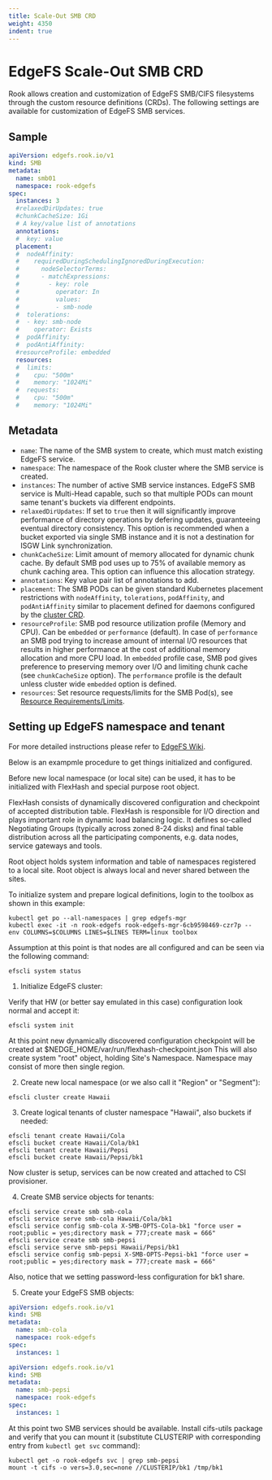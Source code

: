 ```yaml
---
title: Scale-Out SMB CRD
weight: 4350
indent: true
---
```


# EdgeFS Scale-Out SMB CRD

Rook allows creation and customization of EdgeFS SMB/CIFS filesystems through the custom resource definitions (CRDs).
The following settings are available for customization of EdgeFS SMB services.

## Sample

```yaml
apiVersion: edgefs.rook.io/v1
kind: SMB
metadata:
  name: smb01
  namespace: rook-edgefs
spec:
  instances: 3
  #relaxedDirUpdates: true
  #chunkCacheSize: 1Gi
  # A key/value list of annotations
  annotations:
  #  key: value
  placement:
  #  nodeAffinity:
  #    requiredDuringSchedulingIgnoredDuringExecution:
  #      nodeSelectorTerms:
  #      - matchExpressions:
  #        - key: role
  #          operator: In
  #          values:
  #          - smb-node
  #  tolerations:
  #  - key: smb-node
  #    operator: Exists
  #  podAffinity:
  #  podAntiAffinity:
  #resourceProfile: embedded
  resources:
  #  limits:
  #    cpu: "500m"
  #    memory: "1024Mi"
  #  requests:
  #    cpu: "500m"
  #    memory: "1024Mi"
```

## Metadata

* `name`: The name of the SMB system to create, which must match existing EdgeFS service.
* `namespace`: The namespace of the Rook cluster where the SMB service is created.
* `instances`: The number of active SMB service instances. EdgeFS SMB service is Multi-Head capable, such so that multiple PODs can mount same tenant's buckets via different endpoints.
* `relaxedDirUpdates`: If set to `true` then it will significantly improve performance of directory operations by defering updates, guaranteeing eventual directory consistency. This option is recommended when a bucket exported via single SMB instance and it is not a destination for ISGW Link synchronization.
* `chunkCacheSize`: Limit amount of memory allocated for dynamic chunk cache. By default SMB pod uses up to 75% of available memory as chunk caching area. This option can influence this allocation strategy.
* `annotations`: Key value pair list of annotations to add.
* `placement`: The SMB PODs can be given standard Kubernetes placement restrictions with `nodeAffinity`, `tolerations`, `podAffinity`, and `podAntiAffinity` similar to placement defined for daemons configured by the [cluster CRD](/cluster/examples/kubernetes/edgefs/cluster.yaml).
* `resourceProfile`: SMB pod resource utilization profile (Memory and CPU). Can be `embedded` or `performance` (default). In case of `performance` an SMB pod trying to increase amount of internal I/O resources that results in higher performance at the cost of additional memory allocation and more CPU load. In `embedded` profile case, SMB pod gives preference to preserving memory over I/O and limiting chunk cache (see `chunkCacheSize` option). The `performance` profile is the default unless cluster wide `embedded` option is defined.
* `resources`: Set resource requests/limits for the SMB Pod(s), see [Resource Requirements/Limits](edgefs-cluster-crd.md#resource-requirementslimits).

## Setting up EdgeFS namespace and tenant

For more detailed instructions please refer to [EdgeFS Wiki](https://github.com/Nexenta/edgefs/wiki).

Below is an exampmle procedure to get things initialized and configured.

Before new local namespace (or local site) can be used, it has to be initialized with FlexHash and special purpose root object.

FlexHash consists of dynamically discovered configuration and checkpoint of accepted distribution table. FlexHash is responsible for I/O direction and plays important role in dynamic load balancing logic. It defines so-called Negotiating Groups (typically across zoned 8-24 disks) and final table distribution across all the participating components, e.g. data nodes, service gateways and tools.

Root object holds system information and table of namespaces registered to a local site. Root object is always local and never shared between the sites.

To initialize system and prepare logical definitions, login to the toolbox as shown in this example:

```console
kubectl get po --all-namespaces | grep edgefs-mgr
kubectl exec -it -n rook-edgefs rook-edgefs-mgr-6cb9598469-czr7p -- env COLUMNS=$COLUMNS LINES=$LINES TERM=linux toolbox
```

Assumption at this point is that nodes are all configured and can be seen via the following command:

```console
efscli system status
```

1. Initialize EdgeFS cluster:

Verify that HW (or better say emulated in this case) configuration look normal and accept it:

```console
efscli system init
```

At this point new dynamically discovered configuration checkpoint will be created at $NEDGE_HOME/var/run/flexhash-checkpoint.json
This will also create system "root" object, holding Site's Namespace. Namespace may consist of more then single region.

2. Create new local namespace (or we also call it "Region" or "Segment"):

```console
efscli cluster create Hawaii
```

3. Create logical tenants of cluster namespace "Hawaii", also buckets if needed:

```console
efscli tenant create Hawaii/Cola
efscli bucket create Hawaii/Cola/bk1
efscli tenant create Hawaii/Pepsi
efscli bucket create Hawaii/Pepsi/bk1
```

Now cluster is setup, services can be now created and attached to CSI provisioner.

4. Create SMB service objects for tenants:

```console
efscli service create smb smb-cola
efscli service serve smb-cola Hawaii/Cola/bk1
efscli service config smb-cola X-SMB-OPTS-Cola-bk1 "force user = root;public = yes;directory mask = 777;create mask = 666"
efscli service create smb smb-pepsi
efscli service serve smb-pepsi Hawaii/Pepsi/bk1
efscli service config smb-pepsi X-SMB-OPTS-Pepsi-bk1 "force user = root;public = yes;directory mask = 777;create mask = 666"
```

Also, notice that we setting password-less configuration for bk1 share.

5. Create your EdgeFS SMB objects:

```yaml
apiVersion: edgefs.rook.io/v1
kind: SMB
metadata:
  name: smb-cola
  namespace: rook-edgefs
spec:
  instances: 1
```

```yaml
apiVersion: edgefs.rook.io/v1
kind: SMB
metadata:
  name: smb-pepsi
  namespace: rook-edgefs
spec:
  instances: 1
```

At this point two SMB services should be available. Install cifs-utils package and verify that you can mount it (substitute CLUSTERIP with corresponding entry from `kubectl get svc` command):

```console
kubectl get -o rook-edgefs svc | grep smb-pepsi
mount -t cifs -o vers=3.0,sec=none //CLUSTERIP/bk1 /tmp/bk1
```
